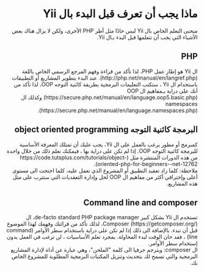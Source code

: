 # <div dir="rtl">ماذا يجب أن تعرف قبل البدء بال Yii</div>

<p dir="rtl">
    منحنى التعلم الخاص بال Yii ليس حادًا مثل أطر PHP الأخرى، ولكن لا يزال هناك بعض الأشياء التي يجب أن تتعلمها قبل البدء بـال Yii.
</p>

## <div dir="rtl">PHP</div>

<p dir="rtl">
    ال Yii هو إطار عمل PHP، لذا تأكد من قراءة وفهم المرجع الرسمي الخاص باللغة (http://php.net/manual/en/langref.php). عند البدء بتطوير المشاريع أو التطبيقات باستخدام ال Yii ، ستكتب التعليمات البرمجية بطريقة كائنية التوجه OOP، لذا تأكد من أنك على دراية بـمفاهيم ال OOP (https://secure.php.net/manual/en/language.oop5.basic.php) وكذلك ال namespaces (https://secure.php.net/manual/en/language.namespaces.php).
</p>

## <div dir="rtl">البرمجة كائنية التوجه object oriented programming</div>

<p dir="rtl">
    كمبرمج أو مطور يرغب بالعمل على ال Yii، يجب عليك أن تمتلك المعرفة الأساسية للبرمجة كائنية التوجه OOP. إذا لم تكن على دراية بها ، فيمكنك تعلم ذلك من خلال واحدة من هذه الدورات المنتشرة مثل (https://code.tutsplus.com/tutorials/object-oriented-php-for-beginners--net-12762).<br />
ملاحظة: كلما زاد تعقيد التطبيق أو المشروع الذي تعمل عليه، كلما احتجت الى مستوى أعلى وإحترافي أكثر من مفاهيم ال OOP لحل وإدارة التعقديات التي ستترب على مثل هذه المشاريع.
</p>

## <div dir="rtl">Command line and composer</div>

<p dir="rtl">تستخدم ال Yii بشكل كبير de-facto standard PHP package manager، ال Composer (https://getcomposer.org/)، لذلك تأكد من قرائتك وفهمك لهذا الموضوع قبل أن تبدء. بالإضافة الى ذلك إذا لم تكن على دراية باستخدام سطر الأوامر (command line) ، فقد حان الوقت لبدء المحاولة. بمجرد تعلم الأساسيات ، لن ترغب في العمل بدون إستخدام سطر الأوامر.<br />
ال composer: ويترجم حرفيا الى كلمة "الملحن"، وهي عبارة عن أداة لإدارة المشاريع البرمجية والتي تسمح لك بتحديث وتنزيل المكتبات البرمجية المطلوبة للمشروع الخاص بك.  
</p>

